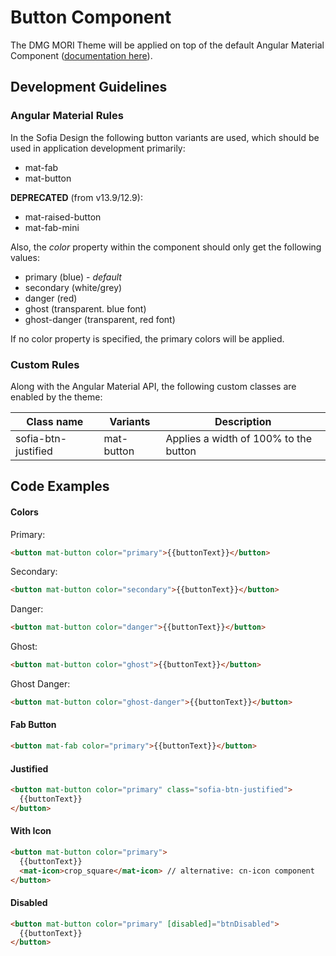 ﻿# Button Component

The DMG MORI Theme will be applied on top of the default Angular Material Component ([documentation here](https://material.angular.io/components/button/overview)).

## Development Guidelines

### Angular Material Rules

In the Sofia Design the following button variants are used, which should be used in application development primarily:

- mat-fab
- mat-button

**DEPRECATED** (from v13.9/12.9):

- mat-raised-button
- mat-fab-mini

Also, the _color_ property within the component should only get the following values:

- primary (blue) - _default_
- secondary (white/grey)
- danger (red)
- ghost (transparent. blue font)
- ghost-danger (transparent, red font)

If no color property is specified, the primary colors will be applied.

### Custom Rules

Along with the Angular Material API, the following custom classes are enabled by the theme:

| Class name          | Variants   | Description                           |
| ------------------- | ---------- | ------------------------------------- |
| sofia-btn-justified | mat-button | Applies a width of 100% to the button |

## Code Examples

#### Colors

Primary:

```html
<button mat-button color="primary">{{buttonText}}</button>
```

Secondary:

```html
<button mat-button color="secondary">{{buttonText}}</button>
```

Danger:

```html
<button mat-button color="danger">{{buttonText}}</button>
```

Ghost:

```html
<button mat-button color="ghost">{{buttonText}}</button>
```

Ghost Danger:

```html
<button mat-button color="ghost-danger">{{buttonText}}</button>
```

#### Fab Button

```html
<button mat-fab color="primary">{{buttonText}}</button>
```

#### Justified

```html
<button mat-button color="primary" class="sofia-btn-justified">
  {{buttonText}}
</button>
```

#### With Icon

```html
<button mat-button color="primary">
  {{buttonText}}
  <mat-icon>crop_square</mat-icon> // alternative: cn-icon component
</button>
```

#### Disabled

```html
<button mat-button color="primary" [disabled]="btnDisabled">
  {{buttonText}}
</button>
```
